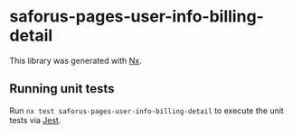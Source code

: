 # saforus-pages-user-info-billing-detail

This library was generated with [Nx](https://nx.dev).

## Running unit tests

Run `nx test saforus-pages-user-info-billing-detail` to execute the unit tests via [Jest](https://jestjs.io).
